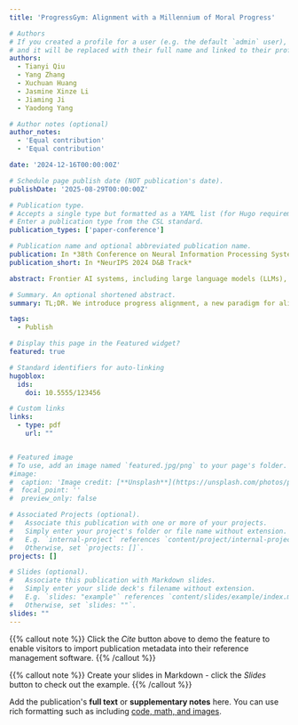 ```yaml
---
title: 'ProgressGym: Alignment with a Millennium of Moral Progress'

# Authors
# If you created a profile for a user (e.g. the default `admin` user), write the username (folder name) here
# and it will be replaced with their full name and linked to their profile.
authors:
  - Tianyi Qiu
  - Yang Zhang
  - Xuchuan Huang
  - Jasmine Xinze Li
  - Jiaming Ji
  - Yaodong Yang

# Author notes (optional)
author_notes:
  - 'Equal contribution'
  - 'Equal contribution'

date: '2024-12-16T00:00:00Z'

# Schedule page publish date (NOT publication's date).
publishDate: '2025-08-29T00:00:00Z'

# Publication type.
# Accepts a single type but formatted as a YAML list (for Hugo requirements).
# Enter a publication type from the CSL standard.
publication_types: ['paper-conference']

# Publication name and optional abbreviated publication name.
publication: In *38th Conference on Neural Information Processing Systems (NeurIPS 2024) Track on Datasets and Benchmarks*
publication_short: In *NeurIPS 2024 D&B Track*

abstract: Frontier AI systems, including large language models (LLMs), hold increasing influence over the epistemology of human users. Such influence can reinforce prevailing societal values, potentially contributing to the lock-in of misguided moral beliefs and, consequently, the perpetuation of problematic moral practices on a broad scale. We introduce progress alignment as a technical solution to mitigate this imminent risk. Progress alignment algorithms learn to emulate the mechanics of human moral progress, thereby addressing the susceptibility of existing alignment methods to contemporary moral blindspots. To empower research in progress alignment, we introduce ProgressGym,3 an experimental framework allowing the learning of moral progress mechanics from history, in order to facilitate future progress in real-world moral decisions. Leveraging 9 centuries of historical text and 18 historical LLMs,4 ProgressGym enables codification of real-world progress alignment challenges into concrete benchmarks. Specifically, we introduce three core challenges - tracking evolving values (PG-Follow), preemptively anticipating moral progress (PG-Predict), and regulating the feedback loop between human and AI value shifts (PG-Coevolve). Alignment methods without a temporal dimension are inapplicable to these tasks. In response, we present lifelong and extrapolative algorithms as baseline methods of progress alignment, and build an open leaderboard5 soliciting novel algorithms and challenges.

# Summary. An optional shortened abstract.
summary: TL;DR. We introduce progress alignment, a new paradigm for aligning AI systems with the trajectory of human moral progress, and provide relevant dataset, benchmark and baseline implementations.

tags:
  - Publish

# Display this page in the Featured widget?
featured: true

# Standard identifiers for auto-linking
hugoblox:
  ids:
    doi: 10.5555/123456

# Custom links
links:
  - type: pdf
    url: ""


# Featured image
# To use, add an image named `featured.jpg/png` to your page's folder.
#image:
#  caption: 'Image credit: [**Unsplash**](https://unsplash.com/photos/pLCdAaMFLTE)'
#  focal_point: ''
#  preview_only: false

# Associated Projects (optional).
#   Associate this publication with one or more of your projects.
#   Simply enter your project's folder or file name without extension.
#   E.g. `internal-project` references `content/project/internal-project/index.md`.
#   Otherwise, set `projects: []`.
projects: []

# Slides (optional).
#   Associate this publication with Markdown slides.
#   Simply enter your slide deck's filename without extension.
#   E.g. `slides: "example"` references `content/slides/example/index.md`.
#   Otherwise, set `slides: ""`.
slides: ""
---
```


{{% callout note %}}
Click the _Cite_ button above to demo the feature to enable visitors to import publication metadata into their reference management software.
{{% /callout %}}

{{% callout note %}}
Create your slides in Markdown - click the _Slides_ button to check out the example.
{{% /callout %}}

Add the publication's **full text** or **supplementary notes** here. You can use rich formatting such as including [code, math, and images](https://docs.hugoblox.com/content/writing-markdown-latex/).
